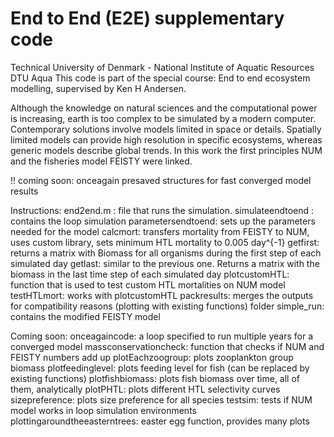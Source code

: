 # End to End (E2E) supplementary code
Technical University of Denmark - National Institute of Aquatic Resources                    DTU Aqua
This code is part of the special course: End to end ecosystem modelling, supervised by Ken H Andersen.

Although the knowledge on natural sciences and the computational power is increasing, earth is too complex to be simulated by a modern computer. Contemporary solutions involve models limited in space or details. Spatially limited models can provide high resolution in specific ecosystems, whereas generic models describe global trends. In this work the first principles NUM and the fisheries model FEISTY were linked. 

!! coming soon: onceagain presaved structures for fast converged model results

Instructions:
end2end.m : file that runs the simulation.
simulateendtoend : contains the loop simulation
parametersendtoend: sets up the parameters needed for the model
calcmort: transfers mortality from FEISTY to NUM, uses custom library, sets minimum HTL mortality to 0.005 day^{-1}
getfirst: returns a matrix with Biomass for all organisms during the first step of each simulated day
getlast: similar to the previous one. Returns a matrix with the biomass in the last time step of each simulated day
plotcustomHTL: function that is used to test custom HTL mortalities on NUM model
testHTLmort: works with plotcustomHTL
packresults: merges the outputs for compatibility reasons (plotting with existing functions)
folder simple_run: contains the modified FEISTY model

Coming soon:
onceagaincode: a loop specified to run multiple years for a converged model
massconservationcheck: function that checks if NUM and FEISTY numbers add up
plotEachzoogroup: plots zooplankton group biomass
plotfeedinglevel: plots feeding level for fish (can be replaced by existing functions)
plotfishbiomass: plots fish biomass over time, all of them, analytically
plotPHTL: plots different HTL selectivity curves
sizepreference: plots size preference for all species
testsim: tests if NUM model works in loop simulation environments
plottingaroundtheeasterntrees: easter egg function, provides many plots
